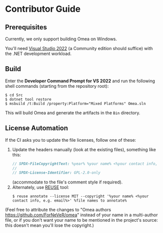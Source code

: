 <!--
SPDX-FileCopyrightText: 2024 Friedrich von Never <friedrich@fornever.me>

SPDX-License-Identifier: MIT
-->

Contributor Guide
=================

Prerequisites
-------------
Currently, we only support building Omea on Windows.

You'll need [Visual Studio 2022][visual-studio] (a Community edition should suffice) with the .NET development workload.

Build
-----
Enter the **Developer Command Prompt for VS 2022** and run the following shell commands (starting from the repository root):

```console
$ cd Src
$ dotnet tool restore
$ msbuild /t:Build /property:Platform="Mixed Platforms" Omea.sln
```

This will build Omea and generate the artifacts in the `Bin` directory.

License Automation
------------------
If the CI asks you to update the file licenses, follow one of these:
1. Update the headers manually (look at the existing files), something like this:
   ```csharp
   // SPDX-FileCopyrightText: %year% %your name% <%your contact info, e.g. email%>
   //
   // SPDX-License-Identifier: GPL-2.0-only
   ```
   (accommodate to the file's comment style if required).
2. Alternately, use [REUSE][reuse] tool:
   ```console
   $ reuse annotate --license MIT --copyright '%your name% <%your contact info, e.g. email%>' %file names to annotate%
   ```

(Feel free to attribute the changes to "Omea authors <https://github.com/ForNeVeR/omea>" instead of your name in a multi-author file, or if you don't want your name to be mentioned in the project's source: this doesn't mean you'll lose the copyright.)

[reuse]: https://reuse.software/
[visual-studio]: https://visualstudio.microsoft.com/vs/
